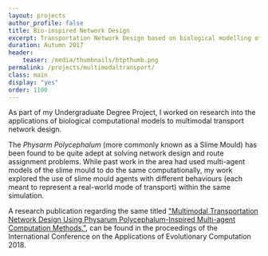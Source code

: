 ```yaml
---
layout: projects
author_profile: false
title: Bio-inspired Network Design
excerpt: Transportation Network Design based on biological modelling of the Slime Mould.
duration: Autumn 2017
header:
    teaser: /media/thumbnails/btpthumb.png
permalink: /projects/multimodaltransport/
class: main
display: "yes"
order: 1100
---
```


As part of my Undergraduate Degree Project, I worked on research into the applications of biological computational models to multimodal transport network design. 

The _Physarm Polycephalum_ (more commonly known as a Slime Mould) has been found to be quite adept at solving network design and route assignment problems. While past work in the area had used multi-agent models of the slime mould to do the same computationally, my work explored the use of slime mould agents with different behaviours (each meant to represent a real-world mode of transport) within the same simulation.  

A research publication regarding the same titled ["Multimodal Transportation Network Design Using Physarum Polycephalum-Inspired Multi-agent Computation Methods."](https://link.springer.com/chapter/10.1007/978-3-319-77538-8_8), can be found in the proceedings of the International Conference on the Applications of Evolutionary Computation 2018.

<!--
An overview of the work is given in the following poster.

![This image is a poster that was used to present this project at a university conference](\media\BTP\BTP_Poster.jpg)
-->

<!--
A sample video of the model in action:

<iframe class = "video" src="https://www.youtube.com/embed/oBCaUKzU_jg" frameborder="0" allow="accelerometer; autoplay; encrypted-media; gyroscope; picture-in-picture" allowfullscreen></iframe>
-->

